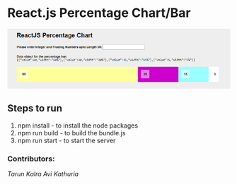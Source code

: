 # React.js Percentage Chart/Bar

<p align="center">
  <img src="./assets/main.png" alt="ReactJS Percentage Bar"  />
</p>

## Steps to run

1. npm install - to install the node packages
2. npm run build - to build the bundle.js
3. npm run start - to start the server

### Contributors:

<i>Tarun Kalra</i>
<i>Avi Kathuria</i>
